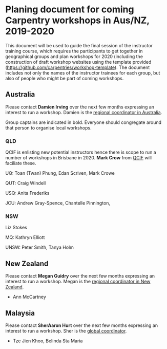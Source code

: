 # Planing document for coming Carpentry workshops in Aus/NZ, 2019-2020

This document will be used to guide the final session of the instructor training course, which requires the participants to 
get together in geographical groups and plan workshops for 2020 (including the construction of draft workshop websites using 
the template provided (https://github.com/carpentries/workshop-template). The document includes not only the names of the 
instructor trainees for each group, but also of people who might be part of coming workshops.

## Australia
Please contact **Damien Irving** over the next few months expressing an interest to run a workshop.
Damien is the [regional coordinator in Australia][coordinators]. 

Group captains are indicated in bold. Everyone should congregate around that person to organise local workshops.

### QLD

QCIF is enlisting new potential instructors hence there is scope to run a number of workshops in Brisbane in 2020. 
**Mark Crow** from [QCIF](http://www.qcif.edu.au/) will faciliate these.

UQ: Toan (Twan) Phung, Edan	Scriven, Mark	Crowe

QUT: Craig Windell

USQ: Anita Frederiks

JCU: Andrew	Gray-Spence, Chantelle	Pinnington, 

### NSW

Liz Stokes

MQ: Kathryn	Elliott

UNSW: Peter	Smith, Tanya	Holm


## New Zealand

Please contact **Megan Guidry** over the next few months expressing an interest to run a workshop.
Megan is the [regional coordinator in New Zealand][coordinators]. 

* Ann	McCartney

## Malaysia

Please contact **SherAaron Hurt** over the next few months expressing an interest to run a workshop.
Sher is the [global coordinator][coordinators]. 

* Tze Jien Khoo, Belinda	Sta Maria


[coordinators]: https://carpentries.org/regionalcoordinators/
